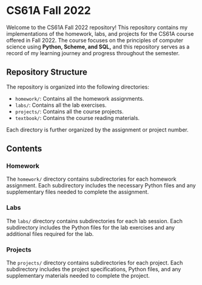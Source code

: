 # CS61A Fall 2022

Welcome to the CS61A Fall 2022 repository! This repository contains my implementations of the homework, labs, and projects for the CS61A course offered in Fall 2022. The course focuses on the principles of computer science using **Python, Scheme, and SQL,** and this repository serves as a record of my learning journey and progress throughout the semester.

## Repository Structure

The repository is organized into the following directories:

- `homework/`: Contains all the homework assignments.
- `labs/`: Contains all the lab exercises.
- `projects/`: Contains all the course projects.
- `textbook/`: Contains the course reading materials.

Each directory is further organized by the assignment or project number.

## Contents

### Homework

The `homework/` directory contains subdirectories for each homework assignment. Each subdirectory includes the necessary Python files and any supplementary files needed to complete the assignment.

### Labs

The `labs/` directory contains subdirectories for each lab session. Each subdirectory includes the Python files for the lab exercises and any additional files required for the lab.

### Projects

The `projects/` directory contains subdirectories for each project. Each subdirectory includes the project specifications, Python files, and any supplementary materials needed to complete the project.


